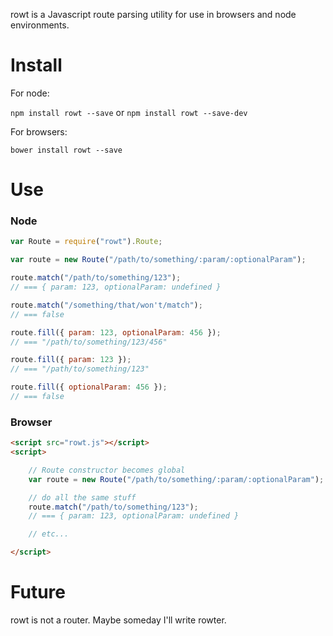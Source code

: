 rowt is a Javascript route parsing utility for use in browsers and node environments.


# Install

For node:

`npm install rowt --save`
or
`npm install rowt --save-dev`

For browsers:

`bower install rowt --save`


# Use

### Node

```js
var Route = require("rowt").Route;

var route = new Route("/path/to/something/:param/:optionalParam");

route.match("/path/to/something/123");
// === { param: 123, optionalParam: undefined }

route.match("/something/that/won't/match");
// === false

route.fill({ param: 123, optionalParam: 456 });
// === "/path/to/something/123/456"

route.fill({ param: 123 });
// === "/path/to/something/123"

route.fill({ optionalParam: 456 });
// === false
```

### Browser

```html
<script src="rowt.js"></script>
<script>

    // Route constructor becomes global
    var route = new Route("/path/to/something/:param/:optionalParam");

    // do all the same stuff
    route.match("/path/to/something/123");
    // === { param: 123, optionalParam: undefined }

    // etc...

</script>
```


# Future

rowt is not a router. Maybe someday I'll write rowter.